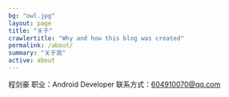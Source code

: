 ```yaml
---
bg: "owl.jpg"
layout: page
title: "关于"
crawlertitle: "Why and how this blog was created"
permalink: /about/
summary: "关于我"
active: about
---
```


程剑豪
职业：Android Developer
联系方式：604910070@qq.com
